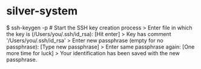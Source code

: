 # silver-system
$ ssh-keygen -p # Start the SSH key creation process > Enter file in which the key is (/Users/you/.ssh/id_rsa): [Hit enter] > Key has comment '/Users/you/.ssh/id_rsa' > Enter new passphrase (empty for no passphrase): [Type new passphrase] > Enter same passphrase again: [One more time for luck] > Your identification has been saved with the new passphrase.
